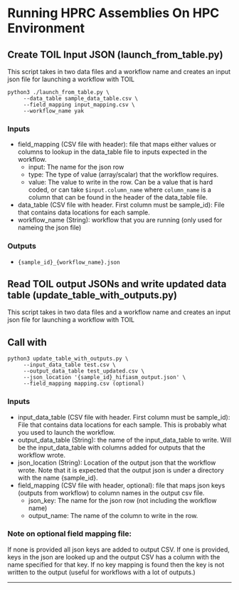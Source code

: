 # Running HPRC Assemblies On HPC Environment

## Create TOIL Input JSON (launch_from_table.py)

This script takes in two data files and a workflow name and creates an input json file for launching a workflow with TOIL
```
python3 ./launch_from_table.py \
     --data_table sample_data_table.csv \
     --field_mapping input_mapping.csv \
     --workflow_name yak
```

### Inputs
* field_mapping (CSV file with header): file that maps either values or columns to lookup in the data_table file to inputs expected in the workflow.
	* input: The name for the json row
	* type: The type of value (array/scalar) that the workflow requires.
	* value: The value to write in the row. Can be a value that is hard coded, or can take `$input.column_name` where `column_name` is a column that can be found in the header of the data_table file.
* data_table (CSV file with header. First column must be sample_id): File that contains data locations for each sample. 
* workflow_name (String): workflow that you are running (only used for nameing the json file)

### Outputs

* `{sample_id}_{workflow_name}.json`


## Read TOIL output JSONs and write updated data table (update_table_with_outputs.py)

This script takes in two data files and a workflow name and creates an input json file for launching a workflow with TOIL
## Call with 
```
python3 update_table_with_outputs.py \
     --input_data_table test.csv \
     --output_data_table test_updated.csv \
     --json_location '{sample_id}_hifiasm_output.json' \
     --field_mapping mapping.csv (optional)
```

### Inputs
* input_data_table (CSV file with header. First column must be sample_id): File that contains data locations for each sample. This is probably what you used to launch the workflow.
* output_data_table (String): the name of the input_data_table to write. Will be the input_data_table with columns added for outputs that the workflow wrote.
* json_location (String): Location of the output json that the workflow wrote. Note that it is expected that the output json is under a directory with the name {sample_id}.
* field_mapping (CSV file with header, optional): file that maps json keys (outputs from workflow) to column names in the output csv file.
	* json_key: The name for the json row (not including the workflow name)
	* output_name: The name of the column to write in the row.

### Note on optional field mapping file:

If none is provided all json keys are added to output CSV. If one is provided, keys in the json are looked up and the output CSV has a column with the name specified for that key. If no key mapping is found then the key is not written to the output (useful for workflows with a lot of outputs.)

------------------ 